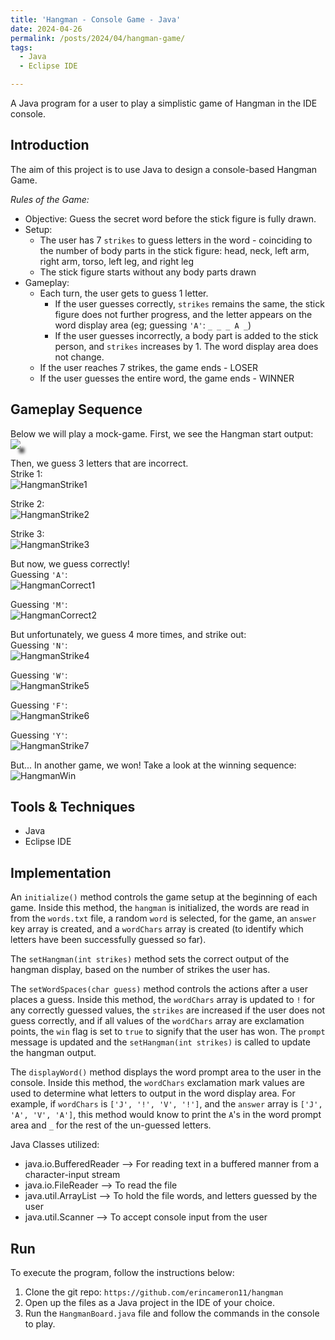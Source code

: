 ```yaml
---
title: 'Hangman - Console Game - Java'
date: 2024-04-26
permalink: /posts/2024/04/hangman-game/
tags:
  - Java
  - Eclipse IDE

---
```


A Java program for a user to play a simplistic game of Hangman in the IDE console.

## Introduction
The aim of this project is to use Java to design a console-based Hangman Game.    

_Rules of the Game:_
* Objective: Guess the secret word before the stick figure is fully drawn.
* Setup: 
    * The user has 7 `strikes` to guess letters in the word - coinciding to the number of body parts in the stick figure: head, neck, left arm, right arm, torso, left leg, and right leg
    * The stick figure starts without any body parts drawn
* Gameplay:
    * Each turn, the user gets to guess 1 letter. 
        * If the user guesses correctly, `strikes` remains the same, the stick figure does not further progress, and the letter appears on the word display area (eg; guessing `'A'`: `_ _ _ A _`)
        * If the user guesses incorrectly, a body part is added to the stick person, and `strikes` increases by 1. The word display area does not change.
    * If the user reaches 7 strikes, the game ends - LOSER
    * If the user guesses the entire word, the game ends - WINNER    


## Gameplay Sequence
Below we will play a mock-game. First, we see the Hangman start output:
<img src="https://raw.githubusercontent.com/erincameron11/erincameron11.github.io/master/images/hangman-start.png" style="box-shadow: 10px 10px 5px -4px rgba(0,0,0,0.75);" />
<!-- ![HangmanStart](https://raw.githubusercontent.com/erincameron11/erincameron11.github.io/master/images/hangman-start.png)    -->


Then, we guess 3 letters that are incorrect.   
Strike 1:   
![HangmanStrike1](https://raw.githubusercontent.com/erincameron11/erincameron11.github.io/master/images/hangman-strike1.png)   

Strike 2:   
![HangmanStrike2](https://raw.githubusercontent.com/erincameron11/erincameron11.github.io/master/images/hangman-strike2.png)   

Strike 3:   
![HangmanStrike3](https://raw.githubusercontent.com/erincameron11/erincameron11.github.io/master/images/hangman-strike3.png)   


But now, we guess correctly!   
Guessing `'A'`:   
![HangmanCorrect1](https://raw.githubusercontent.com/erincameron11/erincameron11.github.io/master/images/hangman-correct1.png)   

Guessing `'M'`:   
![HangmanCorrect2](https://raw.githubusercontent.com/erincameron11/erincameron11.github.io/master/images/hangman-correct2.png)   


But unfortunately, we guess 4 more times, and strike out:   
Guessing `'N'`:   
![HangmanStrike4](https://raw.githubusercontent.com/erincameron11/erincameron11.github.io/master/images/hangman-strike4.png)   

Guessing `'W'`:   
![HangmanStrike5](https://raw.githubusercontent.com/erincameron11/erincameron11.github.io/master/images/hangman-strike5.png)   

Guessing `'F'`:   
![HangmanStrike6](https://raw.githubusercontent.com/erincameron11/erincameron11.github.io/master/images/hangman-strike6.png)   

Guessing `'Y'`:   
![HangmanStrike7](https://raw.githubusercontent.com/erincameron11/erincameron11.github.io/master/images/hangman-strike7.png)   


But... In another game, we won! Take a look at the winning sequence:   
![HangmanWin](https://raw.githubusercontent.com/erincameron11/erincameron11.github.io/master/images/hangman-win.png)   



## Tools & Techniques
* Java
* Eclipse IDE


## Implementation
An `initialize()` method controls the game setup at the beginning of each game. Inside this method, the `hangman` is initialized, the words are read in from the `words.txt` file, a random `word` is selected, for the game, an `answer` key array is created, and a `wordChars` array is created (to identify which letters have been successfully guessed so far).   

The `setHangman(int strikes)` method sets the correct output of the hangman display, based on the number of strikes the user has.   

The `setWordSpaces(char guess)` method controls the actions after a user places a guess. Inside this method, the `wordChars` array is updated to `!` for any correctly guessed values, the `strikes` are increased if the user does not guess correctly, and if all values of the `wordChars` array are exclamation points, the `win` flag is set to `true` to signify that the user has won. The `prompt` message is updated and the `setHangman(int strikes)` is called to update the hangman output.

The `displayWord()` method displays the word prompt area to the user in the console. Inside this method, the `wordChars` exclamation mark values are used to determine what letters to output in the word display area. For example, if `wordChars` is `['J', '!', 'V', '!']`, and the `answer` array is `['J', 'A', 'V', 'A']`, this method would know to print the `A`'s in the word prompt area and ` _ ` for the rest of the un-guessed letters.


Java Classes utilized:
* java.io.BufferedReader --> For reading text in a buffered manner from a character-input stream
* java.io.FileReader --> To read the file
* java.util.ArrayList --> To hold the file words, and letters guessed by the user
* java.util.Scanner --> To accept console input from the user


## Run
To execute the program, follow the instructions below:
1. Clone the git repo: `https://github.com/erincameron11/hangman`
2. Open up the files as a Java project in the IDE of your choice.
3. Run the `HangmanBoard.java` file and follow the commands in the console to play.